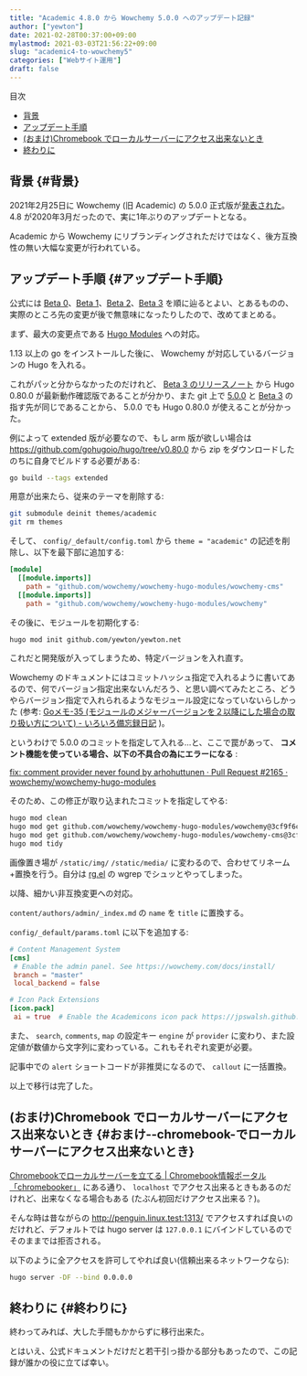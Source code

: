 ```yaml
---
title: "Academic 4.8.0 から Wowchemy 5.0.0 へのアップデート記録"
author: ["yewton"]
date: 2021-02-28T00:37:00+09:00
mylastmod: 2021-03-03T21:56:22+09:00
slug: "academic4-to-wowchemy5"
categories: ["Webサイト運用"]
draft: false
---
```


<div class="ox-hugo-toc toc">
<div></div>

<div class="heading">&#30446;&#27425;</div>

- [背景](#背景)
- [アップデート手順](#アップデート手順)
- [(おまけ)Chromebook でローカルサーバーにアクセス出来ないとき](#おまけ--chromebook-でローカルサーバーにアクセス出来ないとき)
- [終わりに](#終わりに)

</div>
<!--endtoc-->


## 背景 {#背景}

2021年2月25日に Wowchemy (旧 Academic) の 5.0.0 正式版が[発表された](https://wowchemy.com/blog/v5.0.0/)。
4.8 が2020年3月だったので、実に1年ぶりのアップデートとなる。

Academic から Wowchemy にリブランディングされただけではなく、後方互換性の無い大幅な変更が行われている。


## アップデート手順 {#アップデート手順}

公式には [Beta 0](https://wowchemy.com/blog/v5.0.0-beta.0/)、[Beta 1](https://wowchemy.com/blog/v5.0.0-beta.1/)、[Beta 2](https://wowchemy.com/blog/v5.0.0-beta.2/)、[Beta 3](https://wowchemy.com/blog/v5.0.0-beta.3/) を順に辿るとよい、とあるものの、実際のところ先の変更が後で無意味になったりしたので、改めてまとめる。

まず、最大の変更点である [Hugo Modules](https://gohugo.io/hugo-modules/) への対応。

1.13 以上の go をインストールした後に、
Wowchemy が対応しているバージョンの Hugo を入れる。

これがパッと分からなかったのだけれど、
[Beta 3 のリリースノート](https://wowchemy.com/blog/v5.0.0-beta.3/) から Hugo 0.80.0 が最新動作確認版であることが分かり、また git 上で [5.0.0](https://github.com/wowchemy/wowchemy-hugo-modules/tree/v5.0.0) と [Beta 3](https://github.com/wowchemy/wowchemy-hugo-modules/tree/v5.0.0-beta.3) の指す先が同じであることから、
5.0.0 でも Hugo 0.80.0 が使えることが分かった。

例によって extended 版が必要なので、もし arm 版が欲しい場合は <https://github.com/gohugoio/hugo/tree/v0.80.0> から zip をダウンロードしたのちに自身でビルドする必要がある:

```sh
go build --tags extended
```

用意が出来たら、従来のテーマを削除する:

```sh
git submodule deinit themes/academic
git rm themes
```

そして、 `config/_default/config.toml` から `theme = "academic"` の記述を削除し、以下を最下部に追加する:

```toml
[module]
  [[module.imports]]
    path = "github.com/wowchemy/wowchemy-hugo-modules/wowchemy-cms"
  [[module.imports]]
    path = "github.com/wowchemy/wowchemy-hugo-modules/wowchemy"
```

その後に、モジュールを初期化する:

```sh
hugo mod init github.com/yewton/yewton.net
```

これだと開発版が入ってしまうため、特定バージョンを入れ直す。

Wowchemy のドキュメントにはコミットハッシュ指定で入れるように書いてあるので、何でバージョン指定出来ないんだろう、と思い調べてみたところ、どうやらバージョン指定で入れられるようなモジュール設定になっていないらしかった
(参考: [Goメモ-35 (モジュールのメジャーバージョンを２以降にした場合の取り扱い方について) - いろいろ備忘録日記](https://devlights.hatenablog.com/entry/2019/12/20/132730) )。

というわけで 5.0.0 のコミットを指定して入れる…と、ここで罠があって、 **コメント機能を使っている場合、以下の不具合の為にエラーになる** :

[fix: comment provider never found by arhohuttunen · Pull Request #2165 · wowchemy/wowchemy-hugo-modules](https://github.com/wowchemy/wowchemy-hugo-modules/pull/2165)

そのため、この修正が取り込まれたコミットを指定してやる:

```sh
hugo mod clean
hugo mod get github.com/wowchemy/wowchemy-hugo-modules/wowchemy@3cf9f6c
hugo mod get github.com/wowchemy/wowchemy-hugo-modules/wowchemy-cms@3cf9f6c
hugo mod tidy
```

画像置き場が `/static/img/` `/static/media/` に変わるので、合わせてリネーム+置換を行う。自分は [rg.el](https://github.com/dajva/rg.el) の wgrep でシュッとやってしまった。

以降、細かい非互換変更への対応。

`content/authors/admin/_index.md` の `name` を `title` に置換する。

`config/_default/params.toml` に以下を追加する:

```toml
# Content Management System
[cms]
 # Enable the admin panel. See https://wowchemy.com/docs/install/
 branch = "master"
 local_backend = false

# Icon Pack Extensions
[icon.pack]
 ai = true  # Enable the Academicons icon pack https://jpswalsh.github.io/academicons/
```

また、 `search`, `comments`, `map` の設定キー `engine` が `provider` に変わり、また設定値が数値から文字列に変わっている。これもそれぞれ変更が必要。

記事中での `alert` ショートコードが非推奨になるので、 `callout` に一括置換。

以上で移行は完了した。


## (おまけ)Chromebook でローカルサーバーにアクセス出来ないとき {#おまけ--chromebook-でローカルサーバーにアクセス出来ないとき}

[Chromebookでローカルサーバーを立てる | Chromebook情報ポータル「chromebooker」](https://chromebooker.net/topics/qzy312ksxc/) にある通り、
`localhost` でアクセス出来るときもあるのだけれど、出来なくなる場合もある
(たぶん初回だけアクセス出来る？)。

そんな時は昔ながらの <http://penguin.linux.test:1313/> でアクセスすれば良いのだけれど、デフォルトでは hugo server は `127.0.0.1` にバインドしているのでそのままでは拒否される。

以下のように全アクセスを許可してやれば良い(信頼出来るネットワークなら):

```sh
hugo server -DF --bind 0.0.0.0
```


## 終わりに {#終わりに}

終わってみれば、大した手間もかからずに移行出来た。

とはいえ、公式ドキュメントだけだと若干引っ掛かる部分もあったので、この記録が誰かの役に立てば幸い。
